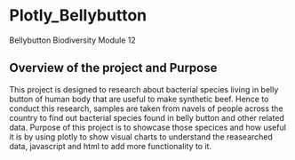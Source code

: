 # Plotly_Bellybutton
Bellybutton Biodiversity Module 12
## Overview of the project and Purpose
This project is designed to research about bacterial species living in belly button of human body that are useful to make synthetic beef. Hence to conduct this research, samples are taken from navels of people across the country to find out bacterial species found in belly button and other related data. Purpose of this project is to showcase those specices and how useful it is by using plotly to show visual charts to understand the reasearched data, javascript and html to add more functionality to it. 